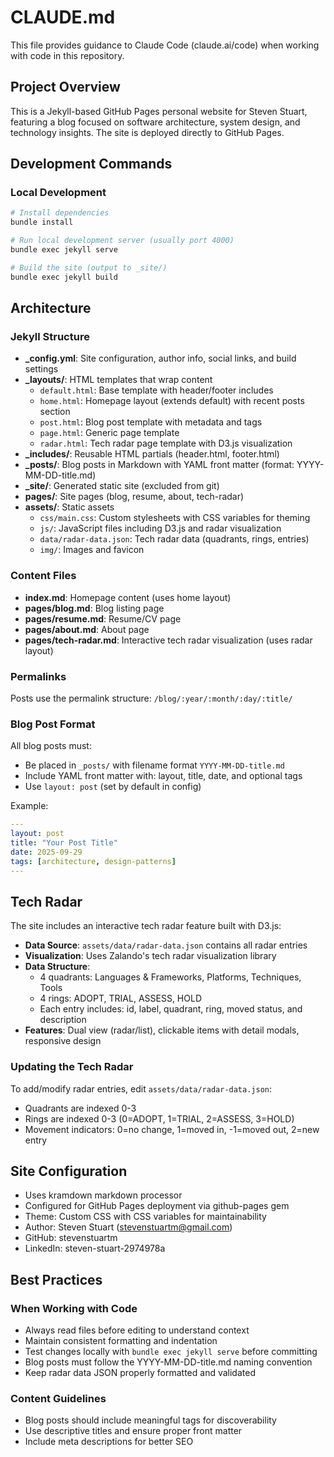 # CLAUDE.md

This file provides guidance to Claude Code (claude.ai/code) when working with code in this repository.

## Project Overview

This is a Jekyll-based GitHub Pages personal website for Steven Stuart, featuring a blog focused on software architecture, system design, and technology insights. The site is deployed directly to GitHub Pages.

## Development Commands

### Local Development
```bash
# Install dependencies
bundle install

# Run local development server (usually port 4000)
bundle exec jekyll serve

# Build the site (output to _site/)
bundle exec jekyll build
```

## Architecture

### Jekyll Structure
- **_config.yml**: Site configuration, author info, social links, and build settings
- **_layouts/**: HTML templates that wrap content
  - `default.html`: Base template with header/footer includes
  - `home.html`: Homepage layout (extends default) with recent posts section
  - `post.html`: Blog post template with metadata and tags
  - `page.html`: Generic page template
  - `radar.html`: Tech radar page template with D3.js visualization
- **_includes/**: Reusable HTML partials (header.html, footer.html)
- **_posts/**: Blog posts in Markdown with YAML front matter (format: YYYY-MM-DD-title.md)
- **_site/**: Generated static site (excluded from git)
- **pages/**: Site pages (blog, resume, about, tech-radar)
- **assets/**: Static assets
  - `css/main.css`: Custom stylesheets with CSS variables for theming
  - `js/`: JavaScript files including D3.js and radar visualization
  - `data/radar-data.json`: Tech radar data (quadrants, rings, entries)
  - `img/`: Images and favicon

### Content Files
- **index.md**: Homepage content (uses home layout)
- **pages/blog.md**: Blog listing page
- **pages/resume.md**: Resume/CV page
- **pages/about.md**: About page
- **pages/tech-radar.md**: Interactive tech radar visualization (uses radar layout)

### Permalinks
Posts use the permalink structure: `/blog/:year/:month/:day/:title/`

### Blog Post Format
All blog posts must:
- Be placed in `_posts/` with filename format `YYYY-MM-DD-title.md`
- Include YAML front matter with: layout, title, date, and optional tags
- Use `layout: post` (set by default in config)

Example:
```yaml
---
layout: post
title: "Your Post Title"
date: 2025-09-29
tags: [architecture, design-patterns]
---
```

## Tech Radar

The site includes an interactive tech radar feature built with D3.js:
- **Data Source**: `assets/data/radar-data.json` contains all radar entries
- **Visualization**: Uses Zalando's tech radar visualization library
- **Data Structure**:
  - 4 quadrants: Languages & Frameworks, Platforms, Techniques, Tools
  - 4 rings: ADOPT, TRIAL, ASSESS, HOLD
  - Each entry includes: id, label, quadrant, ring, moved status, and description
- **Features**: Dual view (radar/list), clickable items with detail modals, responsive design

### Updating the Tech Radar

To add/modify radar entries, edit `assets/data/radar-data.json`:
- Quadrants are indexed 0-3
- Rings are indexed 0-3 (0=ADOPT, 1=TRIAL, 2=ASSESS, 3=HOLD)
- Movement indicators: 0=no change, 1=moved in, -1=moved out, 2=new entry

## Site Configuration

- Uses kramdown markdown processor
- Configured for GitHub Pages deployment via github-pages gem
- Theme: Custom CSS with CSS variables for maintainability
- Author: Steven Stuart (stevenstuartm@gmail.com)
- GitHub: stevenstuartm
- LinkedIn: steven-stuart-2974978a

## Best Practices

### When Working with Code
- Always read files before editing to understand context
- Maintain consistent formatting and indentation
- Test changes locally with `bundle exec jekyll serve` before committing
- Blog posts must follow the YYYY-MM-DD-title.md naming convention
- Keep radar data JSON properly formatted and validated

### Content Guidelines
- Blog posts should include meaningful tags for discoverability
- Use descriptive titles and ensure proper front matter
- Include meta descriptions for better SEO